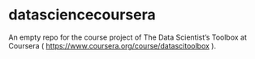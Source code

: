 # datasciencecoursera
An empty repo for the course project of The Data Scientist’s Toolbox at Coursera ( https://www.coursera.org/course/datascitoolbox ).
